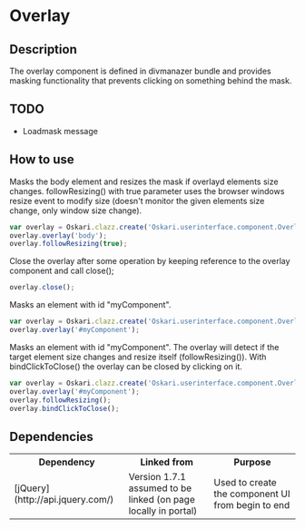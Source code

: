 # Overlay

## Description

The overlay component is defined in divmanazer bundle and provides masking functionality that prevents clicking on something behind the mask.

## TODO

* Loadmask message

## How to use

Masks the body element and resizes the mask if overlayd elements size changes. followResizing() with true parameter uses the browser windows resize event to modify size (doesn't monitor the given elements size change, only window size change).

```javascript
var overlay = Oskari.clazz.create('Oskari.userinterface.component.Overlay');
overlay.overlay('body');
overlay.followResizing(true);
```

Close the overlay after some operation by keeping reference to the overlay component and call close();

```javascript
overlay.close();
```

Masks an element with id "myComponent".

```javascript
var overlay = Oskari.clazz.create('Oskari.userinterface.component.Overlay');
overlay.overlay('#myComponent');
```

Masks an element with id "myComponent". The overlay will detect if the target element size changes and resize itself (followResizing()). With bindClickToClose() the overlay can be closed by clicking on it.

```javascript
var overlay = Oskari.clazz.create('Oskari.userinterface.component.Overlay');
overlay.overlay('#myComponent');
overlay.followResizing();
overlay.bindClickToClose();
```

## Dependencies

<table class="table">
  <tr>
    <th>Dependency</th><th>Linked from</th><th>Purpose</th>
  </tr>
  <tr>
    <td> [jQuery](http://api.jquery.com/) </td>
    <td> Version 1.7.1 assumed to be linked (on page locally in portal) </td>
    <td> Used to create the component UI from begin to end</td>
  </tr>
</table>
